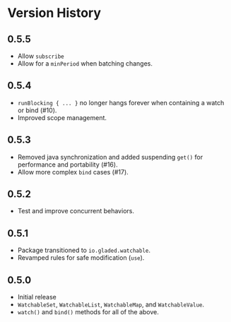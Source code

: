 # Version History

## 0.5.5

* Allow `subscribe`
* Allow for a `minPeriod` when batching changes.

## 0.5.4

* `runBlocking { ... }` no longer hangs forever when containing a watch or bind (#10).
* Improved scope management.

## 0.5.3

* Removed java synchronization and added suspending `get()` for performance and portability (#16).
* Allow more complex `bind` cases (#17).

## 0.5.2

* Test and improve concurrent behaviors.

## 0.5.1

* Package transitioned to `io.gladed.watchable`.
* Revamped rules for safe modification (`use`).

## 0.5.0

* Initial release
* `WatchableSet`, `WatchableList`, `WatchableMap`, and `WatchableValue`.
* `watch()` and `bind()` methods for all of the above.
